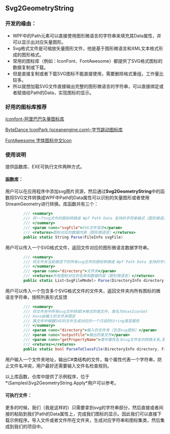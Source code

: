 ## Svg2GeometryString

### 开发的缘由：

- WPF中的Path元素可以直接使用图形微语言的字符串来填充其Data属性，并可以显示出对应矢量图形。
- Svg格式文件是可缩放矢量图形文件，他是基于图形微语言和XML文本格式形成的图形格式。
- 常用的图标库（例如：IconFont、FontAwesome）都提供了SVG格式图标的数据复制或下载。
- 但是直接复制或者下载SVG图标不能直接使用，需要删除格式重组，工作量比较多。
- 所以就想加载SVG文件直接输出完整的图形微语言的字符串，可以直接绑定或者赋值给Path的Data，实现图标的显示。



### 好用的图标库推荐

[iconfont-阿里巴巴矢量图标库](https://www.iconfont.cn/)

[ByteDance IconPark (oceanengine.com)-字节跳动图标库](http://iconpark.oceanengine.com/home)

[FontAwesome 字体图标中文Icon](https://fontawesome.com.cn/)



### 使用说明

提供函数库、EXE可执行文件两种方式。



#### 函数库：

用户可以在应用程序中添加svg图片资源，然后通过**Svg2GeometryString**中的函数将SVG文件转换成WPF中Path的Data属性可以识别的矢量图形或者使用StreamGeometry进行转换。库函数共有三个：

```c#
        /// <summary>
        /// 将一个svg文件的图标转换成 Wpf Path Data 支持的字符串格式（图形微语言）
        /// </summary>
        /// <param name="svgFile">SVG文件信息</param>
        /// <returns>图标对应的数据内容（图形微语言）</returns>
        public static String Parse(FileInfo svgFile)
```

用户可以传入一个SVG格式文件，返回文件对应的图形微语言数据字符串。

```c#
        /// <summary>
        /// 将文件夹当前路径下的所有svg文件的图标转换成 Wpf Path Data 支持的字符串格式（图形微语言）
        /// </summary>
        /// <param name="directory">文件夹</param>
        /// <returns>所有图标对应的名称和数据内容（图形微语言）</returns>
        public static List<SvgFileModel> Parse(DirectoryInfo directory)
```

用户可以传入一个包含多个SVG格式文件的文件夹，返回文件夹内所有图标的微语言字符串，按照列表形式反馈

```c#
        /// <summary>
        /// 将文件夹中所有svg文件转成C#格式的类文件，类名为XxxxIconSet
        /// Xxxx由输入的文件夹限定
        /// 类文件中根据SVG的文件生成对应的一个只读的String类型属性
        /// </summary>
        /// <param name="directory">输入的文件夹（包含svg图标）</param>
        /// <param name="outputFile">输出的类文件</param>
        /// <param name="getPropertyName">类中属性名与svg文件名的转换关系,默认为null</param>
        /// <returns></returns>
        public static bool ParseToClassFile(DirectoryInfo directory, FileInfo outputFile, Func<string, string> getPropertyName = null)
```

用户输入一个文件夹地址，输出C#类结构的文件，每个属性代表一个字符串，防止文件名冲突，用户最好还需要输入文件名检查规则。

以上库函数，仓库中提供了示例程序，位于*\Samples\Svg2GeometryString.Apply*用户可以参考。

#### 可执行文件：

更多的时候，我们（我是这样的）只需要拿到svg的字符串部分，然后直接或者间接的粘贴到我们Path的Data属性上，完成我们图标的显示。因此我们可以直接下载示例程序。导入文件或者文件所在文件夹，生成对应字符串和图标集类，然后集成到我们的项目中。